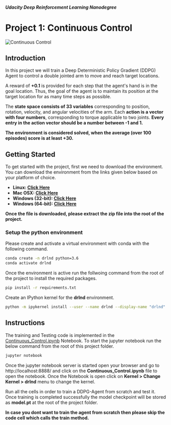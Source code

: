 ##### **Udacity Deep Reinforcement Learning Nanodegree**
# Project 1: Continuous Control

![Continuous Control](images/continuous_control.gif "Continuous Control")

## **Introduction**
In this project we will train a Deep Deterministic Policy Gradient (DDPG) Agent to control a double jointed arm to move and reach target locations.

A reward of **+0.1** is provided for each step that the agent's hand is in the goal location. Thus, the goal of the agent is to maintain its position at the target location for as many time steps as possible.

The **state space consists of 33 variables** corresponding to position, rotation, velocity, and angular velocities of the arm. Each **action is a vector with four numbers**, corresponding to torque applicable to two joints. **Every entry in the action vector should be a number between -1 and 1.**

**The environment is considered solved, when the average (over 100 episodes) score is at least +30.**

## **Getting Started**
To get started with the project, first we need to download the environment.
You can download the environment from the links given below based on your platform of choice.
- **Linux: [Click Here](https://s3-us-west-1.amazonaws.com/udacity-drlnd/P2/Reacher/Reacher_Linux.zip)**
- **Mac OSX: [Click Here](https://s3-us-west-1.amazonaws.com/udacity-drlnd/P2/Reacher/Reacher.app.zip)**
- **Windows (32-bit): [Click Here](https://s3-us-west-1.amazonaws.com/udacity-drlnd/P2/Reacher/Reacher_Windows_x86.zip)**
- **Windows (64-bit): [Click Here](https://s3-us-west-1.amazonaws.com/udacity-drlnd/P2/Reacher/Reacher_Windows_x86_64.zip)**

**Once the file is downloaded, please extract the zip file into the root of the project.**

### **Setup the python environment**
Please create and activate a virtual environment with conda with the following command.
```sh
conda create -n drlnd python=3.6
conda activate drlnd
```
Once the environment is active run the follwoing command from the root of the project to install the required packages.
```sh
pip install -r requirements.txt
```
Create an IPython kernel for the **drlnd** environment.
```sh
python -m ipykernel install --user --name drlnd --display-name "drlnd"
```

## **Instructions**
The training and Testing code is implemented in the [Continuous_Control.ipynb](./Continuous_Control.ipynb) Notebook.
To start the jupyter notebook run the below command from the root of this project folder.
```sh
jupyter notebook
```
Once the jupyter notebook server is started open your browser and go to http://localhost:8888/ and click on the **Continuous_Control.ipynb** file to open the notebook. Once the Notebook is open click on **Kernel > Change Kernel > drlnd** menu to change the kernel.

Run all the cells in order to train a DDPG-Agent from scratch and test it. Once training is completed successfully the model checkpoint will be stored as **model.pt** at the root of the project folder.

**In case you dont want to train the agent from scratch then please skip the code cell which calls the train method.**